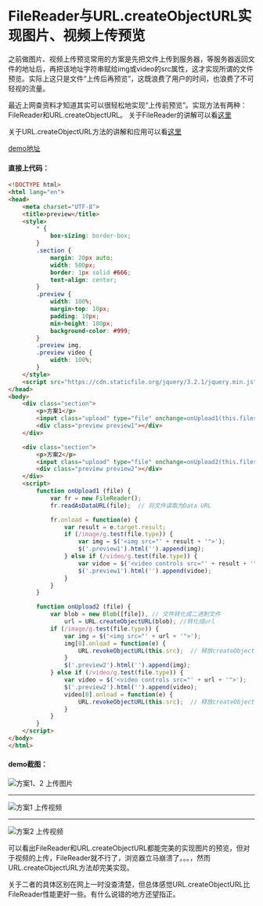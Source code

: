 # FileReader与URL.createObjectURL实现图片、视频上传预览

之前做图片、视频上传预览常用的方案是先把文件上传到服务器，等服务器返回文件的地址后，再把该地址字符串赋给img或video的src属性，这才实现所谓的文件预览。实际上这只是文件“上传后再预览”，这既浪费了用户的时间，也浪费了不可轻视的流量。

最近上网查资料才知道其实可以很轻松地实现“上传前预览”。实现方法有两种：FileReader和URL.createObjectURL。
关于FileReader的讲解可以看[这里](https://developer.mozilla.org/zh-CN/docs/Web/API/FileReader)

关于URL.createObjectURL方法的讲解和应用可以看[这里](https://developer.mozilla.org/en-US/docs/Using_files_from_web_applications#Example.3A_Using_object_URLs_to_display_images)

[demo地址](https://xiaotianxia.github.io/demos-2017/%E4%B8%8A%E4%BC%A0%E9%A2%84%E8%A7%88-%E4%B8%A4%E7%A7%8D%E6%96%B9%E6%A1%88/test.html)
#### 直接上代码：

```html
<!DOCTYPE html>
<html lang="en">
<head>
    <meta charset="UTF-8">
    <title>preview</title>
    <style>
        * {
            box-sizing: border-box;
        }
        .section {
            margin: 20px auto;
            width: 500px;
            border: 1px solid #666;
            text-align: center;
        }
        .preview {
            width: 100%;
            margin-top: 10px;
            padding: 10px;
            min-height: 100px;
            background-color: #999;
        }
        .preview img,
        .preview video {
            width: 100%;
        }
    </style>
    <script src="https://cdn.staticfile.org/jquery/3.2.1/jquery.min.js" type="text/javascript"></script>
</head>
<body>
    <div class="section">
        <p>方案1</p>
        <input class="upload" type="file" onchange=onUpload1(this.files[0])>
        <div class="preview preview1"></div>
    </div>

    <div class="section">
        <p>方案2</p>
        <input class="upload" type="file" onchange=onUpload2(this.files[0])>
        <div class="preview preview2"></div>
    </div>
    <script>
        function onUpload1 (file) {
            var fr = new FileReader();
            fr.readAsDataURL(file);  // 将文件读取为Data URL

            fr.onload = function(e) {
                var result = e.target.result;
                if (/image/g.test(file.type)) {
                    var img = $('<img src="' + result + '">');
                    $('.preview1').html('').append(img);
                } else if (/video/g.test(file.type)) {
                    var vidoe = $('<video controls src="' + result + '">');
                    $('.preview1').html('').append(vidoe);
                }
            }
        }

        function onUpload2 (file) {
            var blob = new Blob([file]), // 文件转化成二进制文件
                url = URL.createObjectURL(blob); //转化成url
            if (/image/g.test(file.type)) {
                var img = $('<img src="' + url + '">');
                img[0].onload = function(e) {
                    URL.revokeObjectURL(this.src);  // 释放createObjectURL创建的对象
                }
                $('.preview2').html('').append(img);
            } else if (/video/g.test(file.type)) {
                var video = $('<video controls src="' + url + '">');
                $('.preview2').html('').append(video);
                video[0].onload = function(e) {
                    URL.revokeObjectURL(this.src);  // 释放createObjectURL创建的对象
                }
            }
        }
    </script>
</body>
</html>
```
#### demo截图：
![方案1、2 上传图片](https://user-gold-cdn.xitu.io/2017/10/31/859831cc976efa49662af63e457d5f15)
<hr>

![方案1 上传视频](https://user-gold-cdn.xitu.io/2017/10/31/ab8defb7ab25f4f8a31d52ce7df85369)
<hr>

![方案2 上传视频](https://user-gold-cdn.xitu.io/2017/10/31/1369cacb3d77541ec913ca7d6906041a)


可以看出FileReader和URL.createObjectURL都能完美的实现图片的预览，但对于视频的上传，FileReader就不行了，浏览器立马崩溃了。。。，然而URL.createObjectURL方法却完美实现。

关于二者的具体区别在网上一时没查清楚，但总体感觉URL.createObjectURL比FileReader性能更好一些。有什么说错的地方还望指正。

<comment-tool></comment-tool>